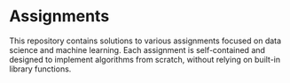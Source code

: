 # Assignments

This repository contains solutions to various assignments focused on data science and machine learning. Each assignment is self-contained and designed to implement algorithms from scratch, without relying on built-in library functions.
